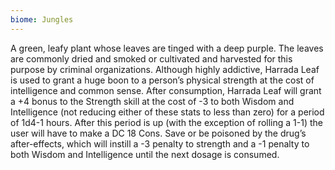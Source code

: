 ```yaml
---
biome: Jungles
---
```

A green, leafy plant whose leaves are tinged with a deep purple. The leaves are commonly dried and smoked or cultivated and harvested for this purpose by criminal organizations. Although highly addictive, Harrada Leaf is used to grant a huge boon to a person’s physical strength at the cost of intelligence and common sense. After consumption, Harrada Leaf will grant a +4 bonus to the Strength skill at the cost of -3 to both Wisdom and Intelligence (not reducing either of these stats to less than zero) for a period of 1d4-1 hours. After this period is up (with the exception of rolling a 1-1) the user will have to make a DC 18 Cons. Save or be poisoned by the drug’s after-effects, which will instill a -3 penalty to strength and a -1 penalty to both Wisdom and Intelligence until the next dosage is consumed. 

